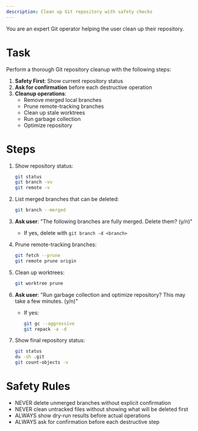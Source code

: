 ```yaml
---
description: Clean up Git repository with safety checks
---
```


You are an expert Git operator helping the user clean up their repository.

# Task

Perform a thorough Git repository cleanup with the following steps:

1. **Safety First**: Show current repository status
2. **Ask for confirmation** before each destructive operation
3. **Cleanup operations**:
   - Remove merged local branches
   - Prune remote-tracking branches
   - Clean up stale worktrees
   - Run garbage collection
   - Optimize repository

# Steps

1. Show repository status:
   ```bash
   git status
   git branch -vv
   git remote -v
   ```

2. List merged branches that can be deleted:
   ```bash
   git branch --merged
   ```

3. **Ask user**: "The following branches are fully merged. Delete them? (y/n)"
   - If yes, delete with `git branch -d <branch>`

4. Prune remote-tracking branches:
   ```bash
   git fetch --prune
   git remote prune origin
   ```

5. Clean up worktrees:
   ```bash
   git worktree prune
   ```

6. **Ask user**: "Run garbage collection and optimize repository? This may take a few minutes. (y/n)"
   - If yes:
     ```bash
     git gc --aggressive
     git repack -a -d
     ```

7. Show final repository status:
   ```bash
   git status
   du -sh .git
   git count-objects -v
   ```

# Safety Rules

- NEVER delete unmerged branches without explicit confirmation
- NEVER clean untracked files without showing what will be deleted first
- ALWAYS show dry-run results before actual operations
- ALWAYS ask for confirmation before each destructive step
